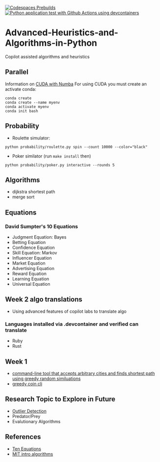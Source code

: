 [![Codespaces Prebuilds](https://github.com/nogibjj/heuristics/actions/workflows/codespaces/create_codespaces_prebuilds/badge.svg)](https://github.com/nogibjj/heuristics/actions/workflows/codespaces/create_codespaces_prebuilds)
[![Python application test with Github Actions using devcontainers](https://github.com/nogibjj/heuristics/actions/workflows/main.yml/badge.svg)](https://github.com/nogibjj/heuristics/actions/workflows/main.yml)

# Advanced-Heuristics-and-Algorithms-in-Python
Copilot assisted algorithms and heuristics

## Parallel

Information on [CUDA with Numba](https://numba.pydata.org/numba-doc/latest/cuda/)
For using CUDA you must create an activate conda:  

```
conda create
conda create --name myenv
conda activate myenv
conda init bash
```

## Probability

* Roulette simulator:

`python probability/roulette.py spin --count 10000 --color="black"`

* Poker similator (run `make install` then)

`python probability/poker.py interactive --rounds 5`


## Algorithms

* dijkstra shortest path
* merge sort

## Equations

### David Sumpter's 10 Equations

* Judgment Equation:  Bayes
* Betting Equation
* Confidence Equation
* Skill Equation:  Markov
* Influencer Equation
* Market Equation
* Advertising Equation
* Reward Equation
* Learning Equation
* Universal Equation


## Week 2 algo translations 

* Using advanced features of copilot labs to translate algo

### Languages installed via .devcontainer and verified can translate

* Ruby
* Rust


## Week 1

* [command-line tool that accepts arbitrary cities and finds shortest path using greedy random similuations](https://github.com/nogibjj/heuristics/blob/main/fetch_cities_lat_long.py)
* [greedy coin cli](https://github.com/nogibjj/heuristics/blob/main/greedy_coin.py)


## Research Topic to Explore in Future

* [Outlier Detection](https://github.com/yzhao062/pyod)
* Predator/Prey
* Evalutionary Algorithms


## References

* [Ten Equations](https://www.amazon.com/Ten-Equations-that-Rule-World-ebook/dp/B07Z78T7WJ)
* [MIT intro algorithms](https://ocw.mit.edu/courses/6-006-introduction-to-algorithms-spring-2020/resources/mit6_006s20_prob1/)
